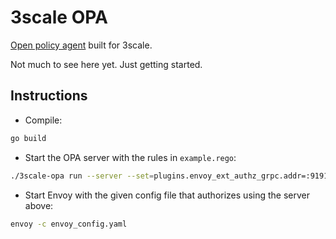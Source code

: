 # 3scale OPA

[Open policy agent](https://www.openpolicyagent.org) built for 3scale.

Not much to see here yet. Just getting started.

## Instructions

- Compile:

```bash
go build
```

- Start the OPA server with the rules in `example.rego`:

```bash
./3scale-opa run --server --set=plugins.envoy_ext_authz_grpc.addr=:9191 --set=plugins.envoy_ext_authz_grpc.query=data.envoy.authz.allow --set=decision_logs.console=true --ignore=.* example.rego
```

- Start Envoy with the given config file that authorizes using the server above:

```bash
envoy -c envoy_config.yaml
```

